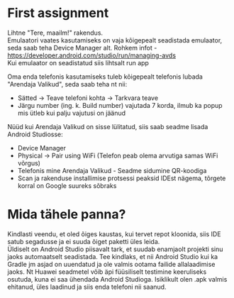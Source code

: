 # First assignment
Lihtne "Tere, maailm!" rakendus. \
Emulaatori vaates kasutamiseks on vaja kõigepealt seadistada emulaator, seda saab teha Device Manager alt.
Rohkem infot - https://developer.android.com/studio/run/managing-avds \
Kui emulaator on seadistatud siis lihtsalt run app 

Oma enda telefonis kasutamiseks tuleb kõigepealt telefonis lubada "Arendaja Valikud", seda saab teha nt nii:
- Sätted -> Teave telefoni kohta -> Tarkvara teave
- Järgu number (ing. k. Build number) vajutada 7 korda, ilmub ka popup mis ütleb kui palju vajutusi on jäänud


Nüüd kui Arendaja Valikud on sisse lülitatud, siis saab seadme lisada Android Studiosse:
- Device Manager
- Physical -> Pair using WiFi (Telefon peab olema arvutiga samas WiFi võrgus)
- Telefonis mine Arendaja Valikud - Seadme sidumine QR-koodiga
- Scan ja rakenduse installimise protsessi peaksid IDEst nägema, tõrgete korral on Google suureks sõbraks

# Mida tähele panna?
Kindlasti veendu, et oled õiges kaustas, kui tervet repot kloonida, siis IDE satub segadusse ja ei suuda õiget paketti üles leida. \
Üldiselt on Android Studio piisavalt tark, et suudab enamjaolt projekti sinu jaoks automaatselt seadistada.
Tee kindlaks, et nii Android Studio kui ka Gradle jm asjad on uuendatud ja ole valmis ootama failide allalaadimise jaoks.
Nt Huawei seadmetel võib äpi füüsiliselt testimine keeruliseks osutuda, kuna ei saa ühendada Android Studioga. Isiklikult olen .apk valmis ehitanud, üles laadinud ja siis enda telefoni nii saanud. 